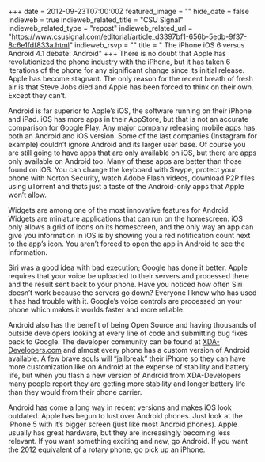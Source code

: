 +++
date = 2012-09-23T07:00:00Z
featured_image = ""
hide_date = false
indieweb = true
indieweb_related_title = "CSU Signal"
indieweb_related_type = "repost"
indieweb_related_url = "https://www.csusignal.com/editorial/article_d3397bf1-656b-5edb-9f37-8c6e1fdf833a.html"
indieweb_rsvp = ""
title = " The iPhone iOS 6 versus Android 4.1 debate: Android"
+++
There is no doubt that Apple has revolutionized the phone industry with the iPhone, but it has taken 6 iterations of the phone for any significant change since its initial release. Apple has become stagnant. The only reason for the recent breath of fresh air is that Steve Jobs died and Apple has been forced to think on their own. Except they can’t.

Android is far superior to Apple’s iOS, the software running on their iPhone and iPad. iOS has more apps in their AppStore, but that is not an accurate comparison for Google Play. Any major company releasing mobile apps has both an Android and iOS version. Some of the last companies (Instagram for example) couldn’t ignore Android and its larger user base. Of course you are still going to have apps that are only available on iOS, but there are apps only available on Android too. Many of these apps are better than those found on iOS. You can change the keyboard with Swype, protect your phone with Norton Security, watch Adobe Flash videos, download P2P files using uTorrent and thats just a taste of the Android-only apps that Apple won’t allow.

Widgets are among one of the most innovative features for Android. Widgets are miniature applications that can run on the homescreen. iOS only allows a grid of icons on its homescreen, and the only way an app can give you information in iOS is by showing you a red notification count next to the app’s icon. You aren’t forced to open the app in Android to see the information.

Siri was a good idea with bad execution; Google has done it better. Apple requires that your voice be uploaded to their servers and processed there and the result sent back to your phone. Have you noticed how often Siri doesn’t work because the servers go down? Everyone I know who has used it has had trouble with it. Google’s voice controls are processed on your phone which makes it worlds faster and more reliable.

Android also has the benefit of being Open Source and having thousands of outside developers looking at every line of code and submitting bug fixes back to Google. The developer community can be found at [XDA-Developers.com](http://XDA-Developers.com) and almost every phone has a custom version of Android available. A few brave souls will “jailbreak” their iPhone so they can have more customization like on Android at the expense of stability and battery life, but when you flash a new version of Android from XDA-Developers many people report they are getting more stability and longer battery life than they would from their phone carrier.

Android has come a long way in recent versions and makes iOS look outdated. Apple has begun to lust over Android phones. Just look at the iPhone 5 with it’s bigger screen (just like most Android phones). Apple usually has great hardware, but they are increasingly becoming less relevant. If you want something exciting and new, go Android. If you want the 2012 equivalent of a rotary phone, go pick up an iPhone.
